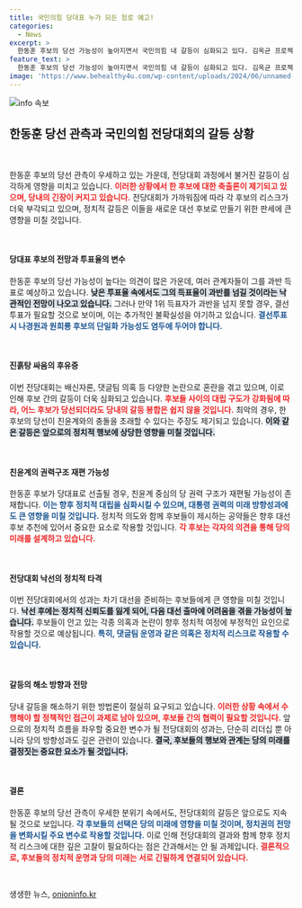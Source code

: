 ```yaml
---
title: 국민의힘 당대표 누가 되든 험로 예고!
categories:
  - News
excerpt: >
  한동훈 후보의 당선 가능성이 높아지면서 국민의힘 내 갈등이 심화되고 있다. 김옥균 프로젝트로 축출 우려까지 제기되며 진흙탕 싸움이 예고된다. 전대 결과는 향후 대선에도 큰 영향을 미칠 전망이다.
feature_text: >
  한동훈 후보의 당선 가능성이 높아지면서 국민의힘 내 갈등이 심화되고 있다. 김옥균 프로젝트로 축출 우려까지 제기되며 진흙탕 싸움이 예고된다. 전대 결과는 향후 대선에도 큰 영향을 미칠 전망이다.
image: 'https://www.behealthy4u.com/wp-content/uploads/2024/06/unnamed-file.png'
---
```


<p><img src="https://www.behealthy4u.com/wp-content/uploads/2024/06/unnamed-file.png" alt="info 속보" /></p>

<h2 data-ke-size="size26">한동훈 당선 관측과 국민의힘 전당대회의 갈등 상황</h2>

<p data-ke-size="size16">&nbsp;</p>

<p>한동훈 후보의 당선 관측이 우세하고 있는 가운데, 전당대회 과정에서 불거진 갈등이 심각하게 영향을 미치고 있습니다. <b><span style="color: #ee2323;">이러한 상황에서 한 후보에 대한 축출론이 제기되고 있으며, 당내의 긴장이 커지고 있습니다.</span></b> 전당대회가 가까워짐에 따라 각 후보의 리스크가 더욱 부각되고 있으며, 정치적 갈등은 이들을 새로운 대선 후보로 만들기 위한 판세에 큰 영향을 미칠 것입니다. </p>

<p data-ke-size="size16">&nbsp;</p>

<h4>당대표 후보의 전망과 투표율의 변수</h4>

<p>한동훈 후보의 당선 가능성이 높다는 의견이 많은 가운데, 여러 관계자들이 그를 과반 득표로 예상하고 있습니다. <b><span style="background-color: #21538527;">낮은 투표율 속에서도 그의 득표율이 과반를 넘길 것이라는 낙관적인 전망이 나오고 있습니다.</span></b> 그러나 만약 1위 득표자가 과반을 넘지 못할 경우, 결선 투표가 필요할 것으로 보이며, 이는 추가적인 불확실성을 야기하고 있습니다. <b><span style="color: #1a5490;">결선투표 시 나경원과 원희룡 후보의 단일화 가능성도 염두에 두어야 합니다.</span></b></p>

<p data-ke-size="size16">&nbsp;</p>

<h4>진흙탕 싸움의 후유증</h4>

<p>이번 전당대회는 배신자론, 댓글팀 의혹 등 다양한 논란으로 혼란을 겪고 있으며, 이로 인해 후보 간의 갈등이 더욱 심화되고 있습니다. <b><span style="color: #ee2323;">후보들 사이의 대립 구도가 강화됨에 따라, 어느 후보가 당선되더라도 당내의 갈등 봉합은 쉽지 않을 것입니다.</span></b> 최악의 경우, 한 후보의 당선이 친윤계와의 충돌을 초래할 수 있다는 주장도 제기되고 있습니다. <b><span style="background-color: #21538527;">이와 같은 갈등은 앞으로의 정치적 행보에 상당한 영향을 미칠 것입니다.</span></b></p>

<p data-ke-size="size16">&nbsp;</p>

<h4>친윤계의 권력구조 재편 가능성</h4>

<p>한동훈 후보가 당대표로 선출될 경우, 친윤계 중심의 당 권력 구조가 재편될 가능성이 존재합니다. <b><span style="color: #1a5490;">이는 향후 정치적 대립을 심화시킬 수 있으며, 대통령 권력의 미래 방향성과에도 큰 영향을 미칠 것입니다.</span></b> 정치적 의도와 함께 후보들이 제시하는 공약들은 향후 대선 후보 추천에 있어서 중요한 요소로 작용할 것입니다. <b><span style="color: #ee2323;">각 후보는 각자의 의견을 통해 당의 미래를 설계하고 있습니다.</span></b></p>

<p data-ke-size="size16">&nbsp;</p>

<h4>전당대회 낙선의 정치적 타격</h4>

<p>이번 전당대회에서의 성과는 차기 대선을 준비하는 후보들에게 큰 영향을 미칠 것입니다. <b><span style="background-color: #21538527;">낙선 후에는 정치적 신뢰도를 잃게 되어, 다음 대선 출마에 어려움을 겪을 가능성이 높습니다.</span></b> 후보들이 안고 있는 각종 의혹과 논란이 향후 정치적 여정에 부정적인 요인으로 작용할 것으로 예상됩니다. <b><span style="color: #1a5490;">특히, 댓글팀 운영과 같은 의혹은 정치적 리스크로 작용할 수 있습니다.</span></b></p>

<p data-ke-size="size16">&nbsp;</p>

<h4>갈등의 해소 방향과 전망</h4>

<p>당내 갈등을 해소하기 위한 방법론이 절실히 요구되고 있습니다. <b><span style="color: #ee2323;">이러한 상황 속에서 수행해야 할 정책적인 접근이 과제로 남아 있으며, 후보들 간의 협력이 필요할 것입니다.</span></b> 앞으로의 정치적 흐름을 좌우할 중요한 변수가 될 전당대회의 성과는, 단순히 리더십 뿐 아니라 당의 방향성과도 깊은 관련이 있습니다. <b><span style="background-color: #21538527;">결국, 후보들의 행보와 관계는 당의 미래를 결정짓는 중요한 요소가 될 것입니다.</span></b></p>

<p data-ke-size="size16">&nbsp;</p>

<h4>결론</h4>

<p>한동훈 후보의 당선 관측이 우세한 분위기 속에서도, 전당대회의 갈등은 앞으로도 지속될 것으로 보입니다. <b><span style="color: #1a5490;">각 후보들의 선택은 당의 미래에 영향을 미칠 것이며, 정치권의 전망을 변화시킬 주요 변수로 작용할 것입니다.</span></b> 이로 인해 전당대회의 결과와 함께 향후 정치적 리스크에 대한 깊은 고찰이 필요하다는 점은 간과해서는 안 될 과제입니다. <b><span style="color: #ee2323;">결론적으로, 후보들의 정치적 운명과 당의 미래는 서로 긴밀하게 연결되어 있습니다.</span></b> </p>

<p data-ke-size="size16">&nbsp;</p>
생생한 뉴스, <a href="https://onioninfo.kr" rel="dofollow">onioninfo.kr</a>


